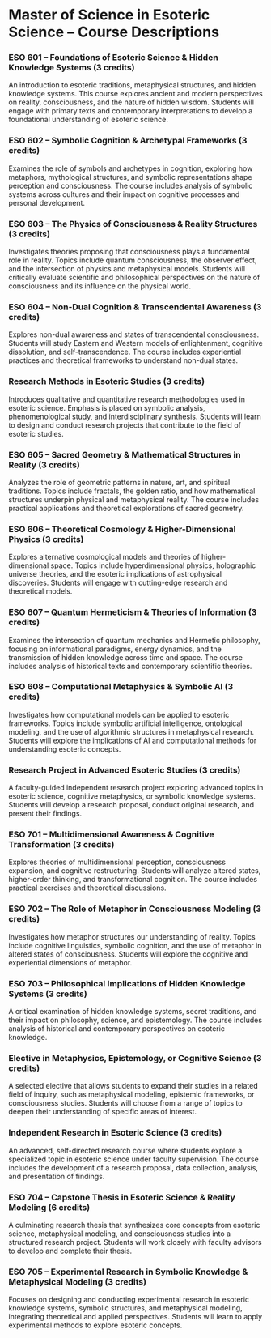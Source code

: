 # Master of Science in Esoteric Science – Course Descriptions

### ESO 601 – Foundations of Esoteric Science & Hidden Knowledge Systems (3 credits)  

An introduction to esoteric traditions, metaphysical structures, and hidden knowledge systems. This course explores ancient and modern perspectives on reality, consciousness, and the nature of hidden wisdom. Students will engage with primary texts and contemporary interpretations to develop a foundational understanding of esoteric science.

### ESO 602 – Symbolic Cognition & Archetypal Frameworks (3 credits)  

Examines the role of symbols and archetypes in cognition, exploring how metaphors, mythological structures, and symbolic representations shape perception and consciousness. The course includes analysis of symbolic systems across cultures and their impact on cognitive processes and personal development.

### ESO 603 – The Physics of Consciousness & Reality Structures (3 credits)  

Investigates theories proposing that consciousness plays a fundamental role in reality. Topics include quantum consciousness, the observer effect, and the intersection of physics and metaphysical models. Students will critically evaluate scientific and philosophical perspectives on the nature of consciousness and its influence on the physical world.

### ESO 604 – Non-Dual Cognition & Transcendental Awareness (3 credits)  

Explores non-dual awareness and states of transcendental consciousness. Students will study Eastern and Western models of enlightenment, cognitive dissolution, and self-transcendence. The course includes experiential practices and theoretical frameworks to understand non-dual states.

### Research Methods in Esoteric Studies (3 credits)  

Introduces qualitative and quantitative research methodologies used in esoteric science. Emphasis is placed on symbolic analysis, phenomenological study, and interdisciplinary synthesis. Students will learn to design and conduct research projects that contribute to the field of esoteric studies.

### ESO 605 – Sacred Geometry & Mathematical Structures in Reality (3 credits)  

Analyzes the role of geometric patterns in nature, art, and spiritual traditions. Topics include fractals, the golden ratio, and how mathematical structures underpin physical and metaphysical reality. The course includes practical applications and theoretical explorations of sacred geometry.

### ESO 606 – Theoretical Cosmology & Higher-Dimensional Physics (3 credits)  

Explores alternative cosmological models and theories of higher-dimensional space. Topics include hyperdimensional physics, holographic universe theories, and the esoteric implications of astrophysical discoveries. Students will engage with cutting-edge research and theoretical models.

### ESO 607 – Quantum Hermeticism & Theories of Information (3 credits)  

Examines the intersection of quantum mechanics and Hermetic philosophy, focusing on informational paradigms, energy dynamics, and the transmission of hidden knowledge across time and space. The course includes analysis of historical texts and contemporary scientific theories.

### ESO 608 – Computational Metaphysics & Symbolic AI (3 credits)  

Investigates how computational models can be applied to esoteric frameworks. Topics include symbolic artificial intelligence, ontological modeling, and the use of algorithmic structures in metaphysical research. Students will explore the implications of AI and computational methods for understanding esoteric concepts.

### Research Project in Advanced Esoteric Studies (3 credits)  

A faculty-guided independent research project exploring advanced topics in esoteric science, cognitive metaphysics, or symbolic knowledge systems. Students will develop a research proposal, conduct original research, and present their findings.

### ESO 701 – Multidimensional Awareness & Cognitive Transformation (3 credits)  

Explores theories of multidimensional perception, consciousness expansion, and cognitive restructuring. Students will analyze altered states, higher-order thinking, and transformational cognition. The course includes practical exercises and theoretical discussions.

### ESO 702 – The Role of Metaphor in Consciousness Modeling (3 credits)  

Investigates how metaphor structures our understanding of reality. Topics include cognitive linguistics, symbolic cognition, and the use of metaphor in altered states of consciousness. Students will explore the cognitive and experiential dimensions of metaphor.

### ESO 703 – Philosophical Implications of Hidden Knowledge Systems (3 credits)  

A critical examination of hidden knowledge systems, secret traditions, and their impact on philosophy, science, and epistemology. The course includes analysis of historical and contemporary perspectives on esoteric knowledge.

### Elective in Metaphysics, Epistemology, or Cognitive Science (3 credits)  

A selected elective that allows students to expand their studies in a related field of inquiry, such as metaphysical modeling, epistemic frameworks, or consciousness studies. Students will choose from a range of topics to deepen their understanding of specific areas of interest.

### Independent Research in Esoteric Science (3 credits)  

An advanced, self-directed research course where students explore a specialized topic in esoteric science under faculty supervision. The course includes the development of a research proposal, data collection, analysis, and presentation of findings.

### ESO 704 – Capstone Thesis in Esoteric Science & Reality Modeling (6 credits)  

A culminating research thesis that synthesizes core concepts from esoteric science, metaphysical modeling, and consciousness studies into a structured research project. Students will work closely with faculty advisors to develop and complete their thesis.

### ESO 705 – Experimental Research in Symbolic Knowledge & Metaphysical Modeling (3 credits)  

Focuses on designing and conducting experimental research in esoteric knowledge systems, symbolic structures, and metaphysical modeling, integrating theoretical and applied perspectives. Students will learn to apply experimental methods to explore esoteric concepts.
